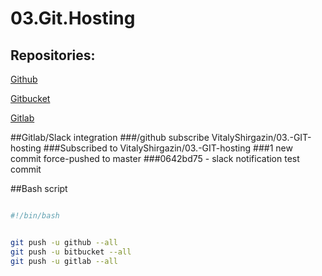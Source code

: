 # 03.Git.Hosting

## Repositories:

[Github](https://github.com/VitalyShirgazin/03.-GIT-hosting)

[Gitbucket](https://bitbucket.org/VitalyShirgazin/gitbucket_03_hosting/src/master/)

[Gitlab](https://gitlab.com/kukish6000/03-git-hosting/-/tree/master)


##Gitlab/Slack integration
###/github subscribe VitalyShirgazin/03.-GIT-hosting
###Subscribed to VitalyShirgazin/03.-GIT-hosting
###1 new commit force-pushed to master
###0642bd75 - slack notification test commit

##Bash script

```bash

#!/bin/bash


git push -u github --all
git push -u bitbucket --all
git push -u gitlab --all

```
